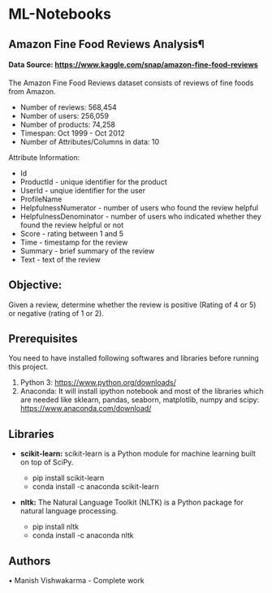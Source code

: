 # ML-Notebooks

## Amazon Fine Food Reviews Analysis¶

#### Data Source: https://www.kaggle.com/snap/amazon-fine-food-reviews

The Amazon Fine Food Reviews dataset consists of reviews of fine foods from Amazon.

 - Number of reviews: 568,454
 - Number of users: 256,059
 - Number of products: 74,258
 - Timespan: Oct 1999 - Oct 2012
 - Number of Attributes/Columns in data: 10

Attribute Information:

 - Id
 - ProductId - unique identifier for the product
 - UserId - unqiue identifier for the user
 - ProfileName
 - HelpfulnessNumerator - number of users who found the review helpful
 - HelpfulnessDenominator - number of users who indicated whether they found the review helpful or not
 - Score - rating between 1 and 5
 - Time - timestamp for the review
 - Summary - brief summary of the review
 - Text - text of the review

## Objective:
Given a review, determine whether the review is positive (Rating of 4 or 5) or negative (rating of 1 or 2).

## Prerequisites
You need to have installed following softwares and libraries before running this project.
1. Python 3: https://www.python.org/downloads/
2. Anaconda: It will install ipython notebook and most of the libraries which are needed like sklearn, pandas, seaborn, matplotlib, numpy and scipy: https://www.anaconda.com/download/

## Libraries
* __scikit-learn:__ scikit-learn is a Python module for machine learning built on top of SciPy.
    * pip install scikit-learn
    * conda install -c anaconda scikit-learn

* __nltk:__ The Natural Language Toolkit (NLTK) is a Python package for natural language processing. 
    * pip install nltk
    * conda install -c anaconda nltk
    

## Authors
•	Manish Vishwakarma - Complete work  
